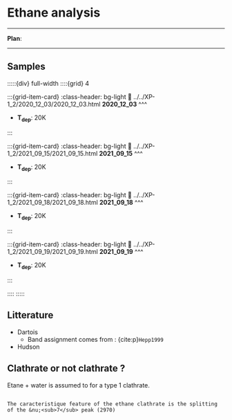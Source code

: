 # Ethane analysis

***
**Plan**:

***

## Samples

:::::{div} full-width
::::{grid} 4 

:::{grid-item-card}
:class-header: bg-light
:link: ../../XP-1_2/2020_12_03/2020_12_03.html
**2020_12_03**
^^^

- **T<sub>dep</sub>**: 20K

:::

:::{grid-item-card}
:class-header: bg-light
:link: ../../XP-1_2/2021_09_15/2021_09_15.html
**2021_09_15**
^^^

- **T<sub>dep</sub>**: 20K

:::

:::{grid-item-card}
:class-header: bg-light
:link: ../../XP-1_2/2021_09_18/2021_09_18.html
**2021_09_18**
^^^

- **T<sub>dep</sub>**: 20K

:::

:::{grid-item-card}
:class-header: bg-light
:link: ../../XP-1_2/2021_09_19/2021_09_19.html
**2021_09_19**
^^^

- **T<sub>dep</sub>**: 20K

:::

::::
:::::

## Litterature

- Dartois
    - Band assignment comes from : {cite:p}`Hepp1999`
- Hudson


## Clathrate or not clathrate ?

Etane + water is assumed to for a type 1 clathrate.

```{warning}

The caracteristique feature of the ethane clathrate is the splitting of the &nu;<sub>7</sub> peak (2970)

```